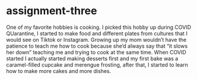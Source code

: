 # assignment-three
One of my favorite hobbies is cooking. I picked this hobby up during COVID QUarantine, I started to make food and different plates from cultures that I would see on Tiktok or Instagram. Growing up my mom wouldn’t have the patience to teach me how to cook because she’d always say that “it slows her down” teaching me and trying to cook at the same time. When COVID started I actually started making desserts first and my first bake was a caramel-filled cupcake and merengue frosting, after that, I started to learn how to make more cakes and more dishes.
